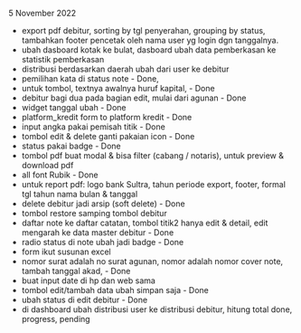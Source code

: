 5 November 2022
- export pdf debitur, sorting by tgl penyerahan, grouping by status, tambahkan footer pencetak oleh nama user yg login dgn tanggalnya.
- ubah dasboard kotak ke bulat, dasboard ubah data pemberkasan ke statistik pemberkasan
- distribusi berdasarkan daerah ubah dari user ke debitur
- pemilihan kata di status note - Done, 
- untuk tombol, textnya awalnya huruf kapital, - Done
- debitur bagi dua pada bagian edit, mulai dari agunan - Done
- widget tanggal ubah - Done
- platform_kredit form to platform kredit - Done
- input angka pakai pemisah titik - Done
- tombol edit & delete ganti pakaian icon - Done
- status pakai badge - Done
- tombol pdf buat modal & bisa filter (cabang / notaris), untuk preview & download pdf
- all font Rubik - Done
- untuk report pdf: logo bank Sultra, tahun periode export, footer, formal tgl tahun nama bulan & tanggal
- delete debitur jadi arsip (soft delete) - Done
- tombol restore samping tombol debitur 
- daftar note ke daftar catatan, tombol titik2 hanya edit & detail, edit mengarah ke data master debitur - Done
- radio status di note ubah jadi badge - Done
- form ikut susunan excel 
- nomor surat adalah no surat agunan,  nomor adalah nomor cover note, tambah tanggal akad, - Done
- buat input date di hp dan web sama
- tombol edit/tambah data ubah simpan saja - Done
- ubah status di edit debitur - Done
- di dashboard ubah distribusi user ke distribusi debitur, hitung total done, progress, pending